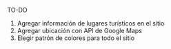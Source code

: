 TO-DO

1. Agregar información de lugares turísticos en el sitio
2. Agregar ubicación con API de Google Maps
3. Elegir patrón de colores para todo el sitio
